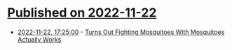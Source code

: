# [Published on 2022-11-22](index.md)

* [2022-11-22, 17:25:00](https://soylentnews.org/article.pl?sid=22/11/21/2359228&from=rss) - [Turns Out Fighting Mosquitoes With Mosquitoes Actually Works](https://soylentnews.org/article.pl?sid=22/11/21/2359228&from=rss)
